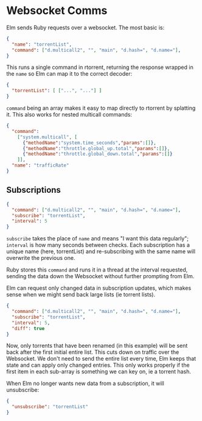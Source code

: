 # Websocket Comms

Elm sends Ruby requests over a websocket. The most basic is:

```json
{
  "name": "torrentList",
  "command": ["d.multicall2", "", "main", "d.hash=", "d.name="],
}
```

This runs a single command in rtorrent, returning the response wrapped in the `name` so Elm can map it to the correct decoder:

```json
{
  "torrentList": [ ["...", "..."] ]
}
```

`command` being an array makes it easy to map directly to rtorrent by splatting it.
This also works for nested multicall commands:

```json
{
  "command":
    ["system.multicall", [
      {"methodName":"system.time_seconds","params":[]},
      {"methodName":"throttle.global_up.total","params":[]},
      {"methodName":"throttle.global_down.total","params":[]}
    ]],
  "name": "trafficRate"
}
```


## Subscriptions

```json
{
  "command": ["d.multicall2", "", "main", "d.hash=", "d.name="],
  "subscribe": "torrentList",
  "interval": 5
}
```

`subscribe` takes the place of `name` and means "I want this data regularly"; `interval` is how many seconds between checks. Each subscription has a unique name (here, torrentList) and re-subscribing with the same name will overwrite the previous one.

Ruby stores this `command` and runs it in a thread at the interval requested, sending the data down the Websocket without further prompting from Elm.

Elm can request only changed data in subscription updates, which makes sense when we might send back large lists (ie torrent lists).

```json
{
  "command": ["d.multicall2", "", "main", "d.hash=", "d.name="],
  "subscribe": "torrentList",
  "interval": 5,
  "diff": true
}

```

Now, only torrents that have been renamed (in this example) will be sent back after the first initial entire list.  This cuts down on traffic over the Websocket. We don't need to send the entire list every time, Elm keeps that state and can apply only changed entries. This only works properly if the first item in each sub-array is something we can key on, ie a torrent hash.


When Elm no longer wants new data from a subscription, it will unsubscribe:

```json
{
  "unsubscribe": "torrentList"
}
```
